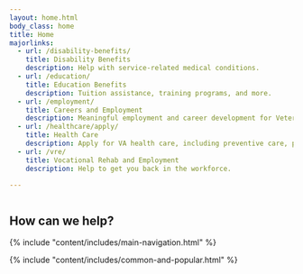 ```yaml
---
layout: home.html
body_class: home
title: Home
majorlinks:
  - url: /disability-benefits/
    title: Disability Benefits
    description: Help with service-related medical conditions.
  - url: /education/
    title: Education Benefits
    description: Tuition assistance, training programs, and more.
  - url: /employment/
    title: Careers and Employment
    description: Meaningful employment and career development for Veterans and their families.
  - url: /healthcare/apply/
    title: Health Care
    description: Apply for VA health care, including preventive care, primary care, and more.
  - url: /vre/
    title: Vocational Rehab and Employment
    description: Help to get you back in the workforce.

---
```


<div class="splash">
<div class="row">
<div class="small-12 columns">
<div class="pitch">
<h2 class="tagline"><span>How can we help?</span></h2>
</div>
</div>
</div>
</div>


<div class="main" role="main">

<div class="section main-menu">
{% include "content/includes/main-navigation.html" %}
</div>

{% include "content/includes/common-and-popular.html" %}
</div>
